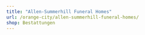 ```yaml
---
title: "Allen-Summerhill Funeral Homes"
url: /orange-city/allen-summerhill-funeral-homes/
shop: Bestattungen
---
```

